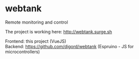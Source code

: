# webtank

Remote monitoring and control

The project is working here: http://webtank.surge.sh

Frontend: this project (VueJS)<br>
Backend: https://github.com/digord/webtank (Espruino - JS for microcontrollers)